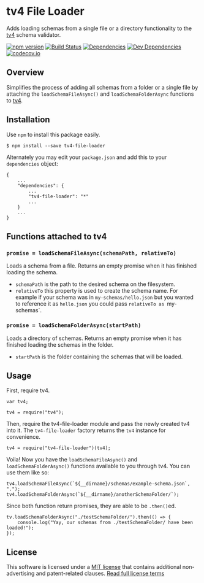 tv4 File Loader
===============

Adds loading schemas from a single file or a directory functionality to the [tv4](https://www.npmjs.com/package/tv4) schema validator.

[![npm version][npm-badge]][npm-link]
[![Build Status][travis-badge]][travis-link]
[![Dependencies][dependencies-badge]][dependencies-link]
[![Dev Dependencies][devdependencies-badge]][devdependencies-link]
[![codecov.io][codecov-badge]][codecov-link]


Overview
--------

Simplifies the process of adding all schemas from a folder or a single file by attaching the `loadSchemaFileAsync()` and `loadSchemaFolderAsync` functions to [tv4](https://www.npmjs.com/package/tv4).


Installation
------------

Use `npm` to install this package easily.

    $ npm install --save tv4-file-loader

Alternately you may edit your `package.json` and add this to your `dependencies` object:

    {
        ...
        "dependencies": {
            ...
            "tv4-file-loader": "*"
            ...
        }
        ...
    }


Functions attached to tv4
-------------------------

### `promise = loadSchemaFileAsync(schemaPath, relativeTo)`

Loads a schema from a file. Returns an empty promise when it has finished loading the schema.

- `schemaPath` is the path to the desired schema on the filesystem.
- `relativeTo` this property is used to create the schema name. For example if your schema was in `my-schemas/hello.json` but you wanted to reference it as `hello.json` you could pass `relativeTo as `my-schemas`.


### `promise = loadSchemaFolderAsync(startPath)`

Loads a directory of schemas. Returns an empty promise when it has finished loading the schemas in the folder.

- `startPath` is the folder containing the schemas that will be loaded.


Usage
-----

First, require tv4.

    var tv4;

    tv4 = require("tv4");

Then, require the tv4-file-loader module and pass the newly created tv4 into it. The `tv4-file-loader` factory returns the `tv4` instance for convenience.

    tv4 = require("tv4-file-loader")(tv4);

Voila! Now you have the `loadSchemaFileAsync()` and `loadSchemaFolderAsync()` functions available to you through tv4. You can use them like so:

    tv4.loadSchemaFileAsync(`${__dirname}/schemas/example-schema.json`, ".");
    tv4.loadSchemaFolderAsync(`${__dirname}/anotherSchemaFolder/`);

Since both function return promises, they are able to be `.then()`ed.

    tv.loadSchemaFolderAsync("./testSchemaFolder/").then(() => {
        console.log("Yay, our schemas from ./testSchemaFolder/ have been loaded!");
    });


License
-------

This software is licensed under a [MIT license][LICENSE] that contains additional non-advertising and patent-related clauses. [Read full license terms][LICENSE]


[codecov-badge]: https://img.shields.io/codecov/c/github/connected-world-services/tv4-file-loader/master.svg
[codecov-link]: https://codecov.io/github/connected-world-services/tv4-file-loader?branch=master
[dependencies-badge]: https://img.shields.io/david/connected-world-services/tv4-file-loader.svg
[dependencies-link]: https://david-dm.org/connected-world-services/tv4-file-loader
[devdependencies-badge]: https://img.shields.io/david/dev/connected-world-services/tv4-file-loader.svg
[devdependencies-link]: https://david-dm.org/connected-world-services/tv4-file-loader#info=devDependencies
[LICENSE]: LICENSE.md
[npm-badge]: https://img.shields.io/npm/v/tv4-file-loader.svg
[npm-link]: https://npmjs.org/package/tv4-file-loader
[travis-badge]: https://img.shields.io/travis/connected-world-services/tv4-file-loader/master.svg
[travis-link]: http://travis-ci.org/connected-world-services/tv4-file-loader

